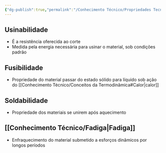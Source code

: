 ```yaml
---
{"dg-publish":true,"permalink":"/Conhecimento Técnico/Propriedades Tecnológicas/","created":"","updated":""}
---
```



## Usinabilidade
- É a resistência oferecida ao corte
- Medida pela energia necessária para usinar o material, sob condições padrão

## Fusibilidade
- Propriedade do material passar do estado sólido para líquido sob ação do [[Conhecimento Técnico/Conceitos da Termodinâmica#Calor\|calor]]

## Soldabilidade
- Propriedade dos materiais se unirem após aquecimento

## [[Conhecimento Técnico/Fadiga\|Fadiga]]
- Enfraquecimento do material submetido a esforços dinâmicos por longos períodos